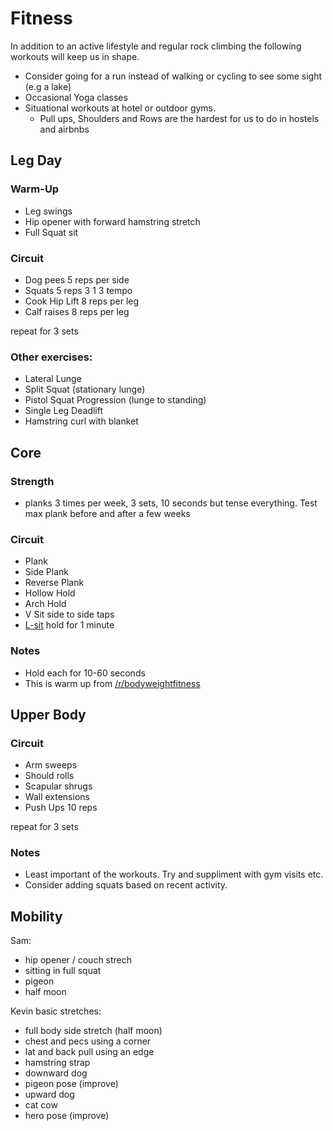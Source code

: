 Fitness
=======

In addition to an active lifestyle and regular rock climbing the following workouts will keep us in shape.

* Consider going for a run instead of walking or cycling to see some sight (e.g a lake)
* Occasional Yoga classes
* Situational workouts at hotel or outdoor gyms.
  * Pull ups, Shoulders and Rows are the hardest for us to do in hostels and airbnbs


Leg Day
-------
### Warm-Up
* Leg swings
* Hip opener with forward hamstring stretch
* Full Squat sit

### Circuit
* Dog pees 5 reps per side
* Squats 5 reps 3 1 3 tempo
* Cook Hip Lift 8 reps per leg
* Calf raises 8 reps per leg

repeat for 3 sets

### Other exercises:
* Lateral Lunge
* Split Squat (stationary lunge)
* Pistol Squat Progression (lunge to standing)
* Single Leg Deadlift
* Hamstring curl with blanket


Core
----
### Strength
* planks 3 times per week, 3 sets, 10 seconds but tense everything. Test max plank before and after a few weeks

### Circuit
* Plank
* Side Plank
* Reverse Plank
* Hollow Hold
* Arch Hold
* V Sit side to side taps
* [L-sit](https://www.reddit.com/r/bodyweightfitness/wiki/exercises/l-sit) hold for 1 minute

### Notes
* Hold each for 10-60 seconds
* This is warm up from [/r/bodyweightfitness](https://www.reddit.com/r/bodyweightfitness/wiki/kb/recommended_routine)


Upper Body
----------
### Circuit
* Arm sweeps
* Should rolls
* Scapular shrugs
* Wall extensions
* Push Ups 10 reps

repeat for 3 sets

### Notes
* Least important of the workouts. Try and suppliment with gym visits etc.
* Consider adding squats based on recent activity.


Mobility
--------
Sam:
* hip opener / couch strech
* sitting in full squat
* pigeon
* half moon

Kevin basic stretches:
* full body side stretch (half moon)
* chest and pecs using a corner
* lat and back pull using an edge
* hamstring strap
* downward dog
* pigeon pose (improve)
* upward dog
* cat cow
* hero pose (improve)
